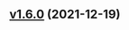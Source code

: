 
<a name="v1.6.0"></a>
## [v1.6.0](https://github.com/marmotedu/iam/compare/v1.4.0...v1.6.0) (2021-12-19)

